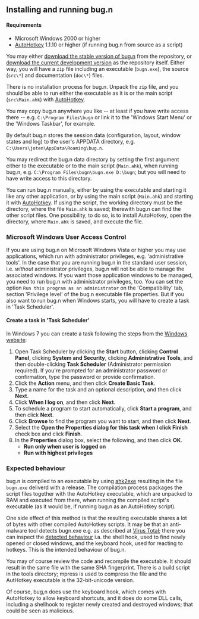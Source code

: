 ## Installing and running bug.n

#### Requirements

* Microsoft Windows 2000 or higher
* [AutoHotkey](https://www.autohotkey.com/download/) 1.1.10 or higher (if running
  bug.n from source as a script)

You may either
[download the stable version of bug.n](https://github.com/fuhsjr00/bug.n/releases/latest)
from the repository, or
[download the current development version](https://github.com/fuhsjr00/bug.n/archive/master.zip)
as the repository itself. Either way, you will have a `zip` file including an
executable (`bugn.exe`), the source (`src\*`) and documentation (`doc\*`)
files.

There is no installation process for bug.n. Unpack the `zip` file, and you
should be able to run either the executable as it is or the main script
(`src\Main.ahk`) with [AutoHotkey](https://www.autohotkey.com/download/).

You may copy bug.n anywhere you like -- at least if you have write access 
there -- e.g. `C:\Program Files\bugn` or link it to the 'Windows Start Menu'
or the 'Windows Taskbar', for example.

By default bug.n stores the session data (configuration, layout, window states
and log) to the user's APPDATA directory, e.g.
`C:\Users\joten\AppData\Roaming\bug.n`.

You may redirect the bug.n data directory by setting the first argument either
to the executable or to the main script (`Main.ahk`), when running bug.n,
e.g. `C:\Program Files\bugn\bugn.exe D:\bugn`; but you will need to have write
access to this directory.

You can run bug.n manually, either by using the executable and starting it like
any other application, or by using the main script (`Main.ahk`) and starting it
with [AutoHotkey](https://www.autohotkey.com/download/).
If using the script, the working directory must be the directory, where the
file `Main.ahk` is saved; therewith bug.n can find the other script files. One
possibility, to do so, is to install AutoHotkey, open the directory, where
`Main.ahk` is saved, and execute the file.

### Microsoft Windows User Access Control

If you are using bug.n on Microsoft Windows Vista or higher you may use
applications, which run with administrator privileges, e.g. 'administrative
tools'. In the case that you are running bug.n in the standard user session,
i.e. _without_ administrator privileges, bug.n will not be able to manage the
associated windows. If you want those application windows to be managed, you
need to run bug.n with administrator privileges, too.
You can set the option `Run this program as an administrator` on the
'Compatibility' tab, section 'Privilege level' of the bug.n executable file
properties. But if you also want to run bug.n when Windows starts, you will
have to create a task in 'Task Scheduler'.

#### Create a task in 'Task Scheduler'

In Windows 7 you can create a task following the steps from the
[Windows website](http://windows.microsoft.com/en-us/windows/schedule-task#1TC=windows-7):

1. Open Task Scheduler by clicking the **Start** button, clicking
**Control Panel**, clicking **System and Security**, clicking
**Administrative Tools**, and then double-clicking **Task Scheduler**
(Administrator permission required). If you're prompted for an administrator
password or confirmation, type the password or provide confirmation.
2. Click the **Action** menu, and then click **Create Basic Task**.
3. Type a name for the task and an optional description, and then click
**Next**.
4. Click **When I log on**, and then click **Next**.
5. To schedule a program to start automatically, click **Start a program**, and
then click **Next**.
6. Click **Browse** to find the program you want to start, and then click
**Next**.
7. Select the **Open the Properties dialog for this task when I click Finish**
check box and click **Finish**.
8. In the **Properties** dialog box, select the following, and then click
**OK**.
   * **Run only when user is logged on**
   * **Run with highest privileges**

### Expected behaviour

bug.n is compiled to an executable by using [ahk2exe](https://www.autohotkey.com/docs/Scripts.htm#ahk2exe) resulting in the file `bugn.exe` deliverd with a release. The compilation process packages the script files together with the AutoHotkey executable, which are unpacked to RAM and executed from there, when running the compiled script's executable (as it would be, if running bug.n as an AutoHotkey script).

One side effect of this method is that the resulting executable shares a lot of bytes with other compiled AutoHotkey scripts. It may be that an anti-malware tool detects bugn.exe e.g. as described at [Virus Total](https://www.virustotal.com/gui/file/23a183d7e6de87a0b200cec985a0b01b5e5357b54d79fa3fa4ddd552e156b884/detection); there you can inspect the [detected behaviour](https://www.virustotal.com/gui/file/23a183d7e6de87a0b200cec985a0b01b5e5357b54d79fa3fa4ddd552e156b884/behavior/Rising%20MOVES) i.a. the shell hook, used to find newly opened or closed windows, and the keyboard hook, used for reacting to hotkeys. This is the intended behaviour of bug.n.

You may of course review the code and recompile the executable. It should result in the same file with the same SHA fingerprint. There is a build script in the tools directory; mpress is used to compress the file and the AutHotkey executable is the 32-bit-unicode version.

Of course, bug,n does use the keyboard hook, which comes with AutoHotkey to allow keyboard shortcuts, and it does do some DLL calls, including a shellhook to register newly created and destroyed windows; that could be seen as malicious.
